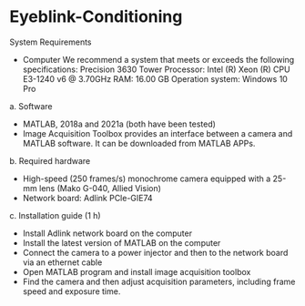 # Eyeblink-Conditioning
System Requirements
* Computer
We recommend a system that meets or exceeds the following specifications: 
Precision 3630 Tower 
Processor: Intel (R) Xeon (R) CPU E3-1240 v6 @ 3.70GHz
RAM: 16.00 GB
Operation system: Windows 10 Pro
  
a. Software
* MATLAB, 2018a and 2021a (both have been tested)
* Image Acquisition Toolbox provides an interface between a camera and MATLAB software. It can be downloaded from MATLAB APPs. 

b. Required hardware 
* High-speed (250 frames/s) monochrome camera equipped with a 25-mm lens (Mako G-040, Allied Vision)
* Network board: Adlink PCle-GIE74

c. Installation guide (1 h)
* Install Adlink network board on the computer
* Install the latest version of MATLAB on the computer
* Connect the camera to a power injector and then to the network board via an ethernet cable
* Open MATLAB program and install image acquisition toolbox
* Find the camera and then adjust acquisition parameters, including frame speed and exposure time.
